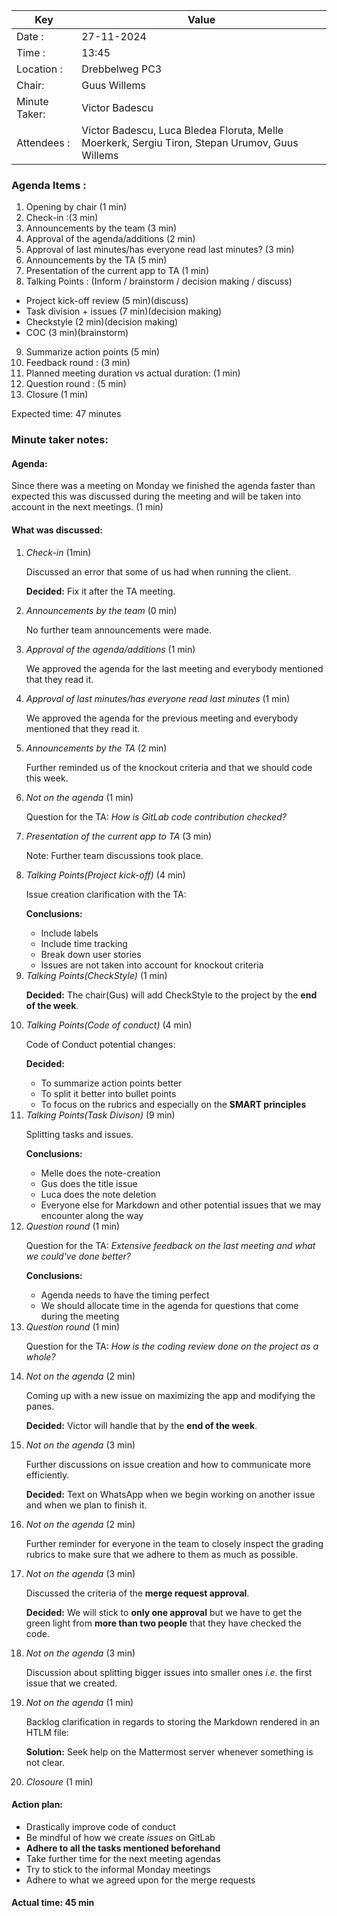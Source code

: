 | Key           | Value                    |
| --------------| -------------------------|
| Date :        | 27-11-2024               |
| Time :        | 13:45                    |
| Location :    | Drebbelweg PC3           |
| Chair:        | Guus Willems             |
| Minute Taker: | Victor Badescu           |
| Attendees :   | Victor Badescu, Luca Bledea Floruta, Melle Moerkerk, Sergiu Tiron, Stepan Urumov, Guus Willems |

### Agenda Items :
1. Opening by chair (1 min)
2. Check-in :(3 min)
3. Announcements by the team (3 min)
4. Approval of the agenda/additions (2 min)
5. Approval of last minutes/has everyone read last minutes? (3 min)
6. Announcements by the TA (5 min)
7. Presentation of the current app to TA (1 min)
8. Talking Points : (Inform / brainstorm / decision making / discuss)
- Project kick-off review (5 min)(discuss)
- Task division + issues (7 min)(decision making)
- Checkstyle (2 min)(decision making)
- COC (3 min)(brainstorm)
9. Summarize action points (5 min)
10. Feedback round : (3 min)
11. Planned meeting duration vs actual duration: (1 min)
12. Question round : (5 min)
13. Closure (1 min)

Expected time: 47 minutes

### Minute taker notes:

#### Agenda:
<p>Since there was a meeting on Monday we finished the agenda faster than expected this was discussed during the meeting and will be taken into account in the next meetings. (1 min)

#### What was discussed:
1. *Check-in* (1min)<p> Discussed an error that some of us had when running the client.<p>**Decided:** Fix it after the TA meeting.
2. *Announcements by the team* (0 min)<p>No further team announcements were made.
3. *Approval of the agenda/additions* (1 min)<p>We approved the agenda for the last meeting and everybody mentioned that they read it.
4. *Approval of last minutes/has everyone read last minutes* (1 min)<p>We approved the agenda for the previous meeting and everybody mentioned that they read it. 
5. *Announcements by the TA* (2 min)<p>Further reminded us of the knockout criteria and that we should code this week.
6. *Not on the agenda* (1 min) <p>Question for the TA: *How is GitLab code contribution checked?* 
7. *Presentation of the current app to TA* (3 min)<p> Note: Further team discussions took place. 
8. *Talking Points(Project kick-off)* (4 min)<p>Issue creation clarification with the TA:<p>**Conclusions:**
	- Include labels
	- Include time tracking 
	- Break down user stories
	- Issues are not taken into account for knockout criteria
9. *Talking Points(CheckStyle)* (1 min)<p>**Decided:** The chair(Gus) will add CheckStyle to the project by the **end of the week**.
10. *Talking Points(Code of conduct)* (4 min)<p>Code of Conduct potential changes:<p>**Decided:**
	- To summarize action points better
	- To split it better into bullet points
	- To focus on the rubrics and especially on the **SMART principles**
10. *Talking Points(Task Divison)* (9 min)<p>Splitting tasks and issues.<p>**Conclusions:**
	- Melle does the note-creation
	- Gus does the title issue
	- Luca does the note deletion
	- Everyone else for Markdown and other potential issues that we may encounter along the way
11. *Question round* (1 min)<p>Question for the TA: *Extensive feedback on the last meeting and what we could've done better?* <p> **Conclusions:**
  	- Agenda needs to have the timing perfect
	- We should allocate time in the agenda for questions that come during the meeting
12. *Question round* (1 min)<p>Question for the TA: *How is the coding review done on the project as a whole?*
12. *Not on the agenda* (2 min)<p>Coming up with a new issue on maximizing the app and modifying the panes.<p>**Decided:** Victor will handle that by the **end of the week**.
13. *Not on the agenda* (3 min)<p>Further discussions on issue creation and how to communicate more efficiently.<p>**Decided:** Text on WhatsApp when we begin working on another issue and when we plan to finish it.
15. *Not on the agenda* (2 min)<p>Further reminder for everyone in the team to closely inspect the grading rubrics to make sure that we adhere to them as much as possible.
16. *Not on the agenda* (3 min)<p>Discussed the criteria of the **merge request approval**.<p>**Decided:** We will stick to **only one approval** but we have to get the green light from **more than two people** that they have checked the code.
17. *Not on the agenda* (3 min)<p>Discussion about splitting bigger issues into smaller ones *i.e.* the first issue that we created. 
18. *Not on the agenda* (1 min)<p>Backlog clarification in regards to storing the Markdown rendered in an HTLM file:<p>**Solution:** Seek help on the Mattermost server whenever something is not clear.
19. *Closoure* (1 min)

#### Action plan:
- Drastically improve code of conduct
- Be mindful of how we create *issues* on GitLab
- **Adhere to all the tasks mentioned beforehand**
- Take further time for the next meeting agendas
- Try to stick to the informal Monday meetings
- Adhere to what we agreed upon for the merge requests

#### Actual time: 45 min